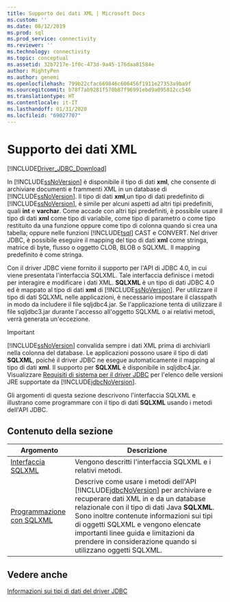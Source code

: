 ```yaml
---
title: Supporto dei dati XML | Microsoft Docs
ms.custom: ''
ms.date: 08/12/2019
ms.prod: sql
ms.prod_service: connectivity
ms.reviewer: ''
ms.technology: connectivity
ms.topic: conceptual
ms.assetid: 32b7217e-1f0c-473d-9a45-176daa81584e
author: MightyPen
ms.author: genemi
ms.openlocfilehash: 799b22cfac669846c606456f1911e27353a9ba9f
ms.sourcegitcommit: b78f7ab9281f570b87f96991ebd9a095812cc546
ms.translationtype: HT
ms.contentlocale: it-IT
ms.lasthandoff: 01/31/2020
ms.locfileid: "69027707"
---
```

# <a name="supporting-xml-data"></a>Supporto dei dati XML
[!INCLUDE[Driver_JDBC_Download](../../includes/driver_jdbc_download.md)]

  In [!INCLUDE[ssNoVersion](../../includes/ssnoversion-md.md)] è disponibile il tipo di dati **xml**, che consente di archiviare documenti e frammenti XML in un database di [!INCLUDE[ssNoVersion](../../includes/ssnoversion-md.md)]. Il tipo di dati **xml**,un tipo di dati predefinito di [!INCLUDE[ssNoVersion](../../includes/ssnoversion-md.md)], è simile per alcuni aspetti ad altri tipi predefiniti, quali **int** e **varchar**. Come accade con altri tipi predefiniti, è possibile usare il tipo di dati **xml** come tipo di variabile, come tipo di parametro o come tipo restituito da una funzione oppure come tipo di colonna quando si crea una tabella; oppure nelle funzioni [!INCLUDE[tsql](../../includes/tsql-md.md)] CAST e CONVERT. Nel driver JDBC, è possibile eseguire il mapping del tipo di dati **xml** come stringa, matrice di byte, flusso o oggetto CLOB, BLOB o SQLXML. Il mapping predefinito è come stringa.  
  
 Con il driver JDBC viene fornito il supporto per l'API di JDBC 4.0, in cui viene presentata l'interfaccia SQLXML. Tale interfaccia definisce i metodi per interagire e modificare i dati XML. **SQLXML** è un tipo di dati JDBC 4.0 ed è mappato al tipo di dati **xml** di [!INCLUDE[ssNoVersion](../../includes/ssnoversion-md.md)]. Per utilizzare il tipo di dati SQLXML nelle applicazioni, è necessario impostare il classpath in modo da includere il file sqljdbc4.jar. Se l'applicazione tenta di utilizzare il file sqljdbc3.jar durante l'accesso all'oggetto SQLXML o ai relativi metodi, verrà generata un'eccezione.  
  
> [!IMPORTANT]  
>  [!INCLUDE[ssNoVersion](../../includes/ssnoversion-md.md)] convalida sempre i dati XML prima di archiviarli nella colonna del database. Le applicazioni possono usare il tipo di dati **SQLXML**, poiché il driver JDBC ne esegue automaticamente il mapping al tipo di dati **xml**. Il supporto per **SQLXML** è disponibile in sqljdbc4.jar. Visualizzare [Requisiti di sistema per il driver JDBC](../../connect/jdbc/system-requirements-for-the-jdbc-driver.md) per l'elenco delle versioni JRE supportate da [!INCLUDE[jdbcNoVersion](../../includes/jdbcnoversion_md.md)].  
  
 Gli argomenti di questa sezione descrivono l'interfaccia SQLXML e illustrano come programmare con il tipo di dati **SQLXML** usando i metodi dell'API JDBC.  
  
## <a name="in-this-section"></a>Contenuto della sezione  
  
|Argomento|Descrizione|  
|-----------|-----------------|  
|[Interfaccia SQLXML](../../connect/jdbc/sqlxml-interface.md)|Vengono descritti l'interfaccia SQLXML e i relativi metodi.|  
|[Programmazione con SQLXML](../../connect/jdbc/programming-with-sqlxml.md)|Descrive come usare i metodi dell'API [!INCLUDE[jdbcNoVersion](../../includes/jdbcnoversion_md.md)] per archiviare e recuperare dati XML in e da un database relazionale con il tipo di dati Java **SQLXML**. Sono inoltre contenute informazioni sui tipi di oggetti SQLXML e vengono elencate importanti linee guida e limitazioni da prendere in considerazione quando si utilizzano oggetti SQLXML.|  
  
## <a name="see-also"></a>Vedere anche  
 [Informazioni sui tipi di dati del driver JDBC](../../connect/jdbc/understanding-the-jdbc-driver-data-types.md)  
  
  
